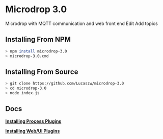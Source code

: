 # Microdrop 3.0
Microdrop with MQTT communication and web front end Edit
Add topics

## Installing From NPM

```sh
> npm install microdrop-3.0
> microdrop-3.0.cmd
```

## Installing From Source

```sh
> git clone https://github.com/Lucaszw/microdrop-3.0
> cd microdrop-3.0
> node index.js
```

## Docs

**[Installing Process Plugins](docs/InstallProcessPlugins.md)**

**[Installing Web/UI Plugins](docs/InstallWebplugin.md)**

